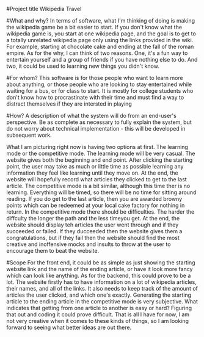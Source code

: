 #Project title
Wikipedia Travel

#What and why?
In terms of software, what I'm thinking of doing is making the wikipedia game be a bit easier to start. If you don't know what the wikipedia game is, you start at one wikipedia page, and the goal is to get to a totally unrelated wikipedia page only using the links provided in the wiki. For example, starting at chocolate cake and ending at the fall of the roman empire. As for the why, I can think of two reasons. One, it's a fun way to entertain yourself and a group of friends if you have nothing else to do. And two, it could be used to learning new things you didn't know.

#For whom?
This software is for those people who want to learn more about anything, or those people who are looking to stay entertained while waiting for a bus, or for class to start. It is mostly for college students who don't know how to procrastinate with their time and must find a way to distract themselves if they are intersted in playing

#How?
A description of what the system will do from an end-user's perspective. Be as complete as necessary to fully explain the system, but do not worry about technical implementation - this will be developed in subsequent work.

What I am picturing right now is having two options at first. The learning mode or the competitive mode. The learning mode will be very casual. The website gives both the beginning and end point. After clicking the starting point, the user may take as much or little time as possible learning any information they feel like learning until they move on. At the end, the website will hopefully record what articles they clicked to get to the last article. The competitive mode is a bit similar, although this time ther is no learning. Everything will be timed, so there will be no time for sitting around reading. If you do get to the last article, then you are awarded browny points which can be redeemed at your local cake factory for nothing in return. In the competitive mode there should be difficulties. The harder the diffculty the longer the path and the less timeyou get. At the end, the website should display teh articles the user went through and if they succeeded or failed. If they ducceeded then the website gives them a congratulations, but if they fail then the website should find the most creative and inoffensive mocks and insults to throw at the user to encourage them to beat the website. 

#Scope
For the front end, it could be as simple as just showing the starting website link and the name of the ending article, or have it look more fancy which can look like anything. As for the backend, this could prove to be a lot. The website firstly has to have information on a lot of wikipedia articles, their names, and all of the links. It also needs to keep track of the amount of articles the user clicked, and which one's exactly. Generating the starting article to the ending article in the competitive mode is very subjective. What indicates that getting from one article to another is easy or hard? Figuring that out and coding it could prove difficult. That is all I have for now, I am not very creative when it comes to these kinds of things, so I am looking forward to seeing what better ideas are out there.
